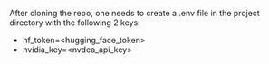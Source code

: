 After cloning the repo, one needs to create a .env file in the project directory with the following 2 keys:
- hf_token=<hugging_face_token>
- nvidia_key=<nvdea_api_key>
